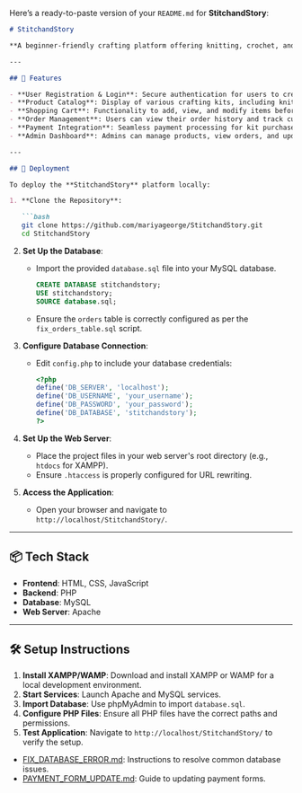 Here’s a ready-to-paste version of your `README.md` for **StitchandStory**:

````markdown
# StitchandStory

**A beginner-friendly crafting platform offering knitting, crochet, and cross-stitch kits with step-by-step tutorials.**

---

## 🧵 Features

- **User Registration & Login**: Secure authentication for users to create and manage accounts.
- **Product Catalog**: Display of various crafting kits, including knitting, crochet, and cross-stitch sets.
- **Shopping Cart**: Functionality to add, view, and modify items before checkout.
- **Order Management**: Users can view their order history and track current orders.
- **Payment Integration**: Seamless payment processing for kit purchases.
- **Admin Dashboard**: Admins can manage products, view orders, and update site content.

---

## 🚀 Deployment

To deploy the **StitchandStory** platform locally:

1. **Clone the Repository**:

   ```bash
   git clone https://github.com/mariyageorge/StitchandStory.git
   cd StitchandStory
````

2. **Set Up the Database**:

   * Import the provided `database.sql` file into your MySQL database.

     ```sql
     CREATE DATABASE stitchandstory;
     USE stitchandstory;
     SOURCE database.sql;
     ```

   * Ensure the `orders` table is correctly configured as per the `fix_orders_table.sql` script.

3. **Configure Database Connection**:

   * Edit `config.php` to include your database credentials:

     ```php
     <?php
     define('DB_SERVER', 'localhost');
     define('DB_USERNAME', 'your_username');
     define('DB_PASSWORD', 'your_password');
     define('DB_DATABASE', 'stitchandstory');
     ?>
     ```

4. **Set Up the Web Server**:

   * Place the project files in your web server's root directory (e.g., `htdocs` for XAMPP).
   * Ensure `.htaccess` is properly configured for URL rewriting.

5. **Access the Application**:

   * Open your browser and navigate to `http://localhost/StitchandStory/`.

---

## 📦 Tech Stack

* **Frontend**: HTML, CSS, JavaScript
* **Backend**: PHP
* **Database**: MySQL
* **Web Server**: Apache

---

## 🛠️ Setup Instructions

1. **Install XAMPP/WAMP**: Download and install XAMPP or WAMP for a local development environment.
2. **Start Services**: Launch Apache and MySQL services.
3. **Import Database**: Use phpMyAdmin to import `database.sql`.
4. **Configure PHP Files**: Ensure all PHP files have the correct paths and permissions.
5. **Test Application**: Navigate to `http://localhost/StitchandStory/` to verify the setup.


* [FIX_DATABASE_ERROR.md](FIX_DATABASE_ERROR.md): Instructions to resolve common database issues.
* [PAYMENT_FORM_UPDATE.md](PAYMENT_FORM_UPDATE.md): Guide to updating payment forms.

